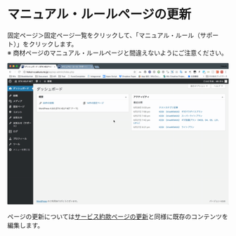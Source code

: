 # マニュアル・ルールページの更新

固定ページ＞固定ページ一覧をクリックして、「マニュアル・ルール（サポート）」をクリックします。  
※ 商材ページのマニュアル・ルールページと間違えないようにご注意ください。

![](../.gitbook/assets/2018-06-29-18.32.04.gif)

ページの更新については[サービス約款ページの更新](../products/clause.md)と同様に既存のコンテンツを編集します。


